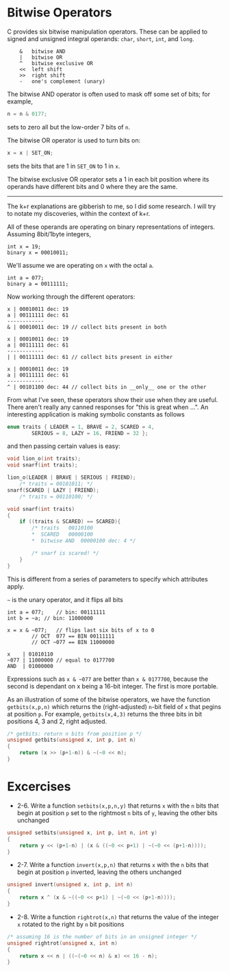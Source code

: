 # Bitwise Operators

C provides six bitwise manipulation operators. These can be applied 
to signed and unsigned integral operands: `char`, `short`, `int`, and
`long`. 
```
	&	bitwise AND
	|	bitwise OR
	^	bitwise exclusive OR
	<<	left shift
	>>	right shift
	-	one's complement (unary)
```
The bitwise AND operator is often used to mask off some set of bits;
for example,
```C
n = n & 0177;
```
sets to zero all but the low-order 7 bits of `n`.

The bitwise OR operator is used to turn bits on:
```C
x = x | SET_ON;
```
sets the bits that are 1 in `SET_ON` to 1 in `x`.

The bitwise exclusive OR operator sets a 1 in each bit position where
its operands have different bits and 0 where they are the same.

---

The k+r explanations are gibberish to me, so I did some research. I 
will try to notate my discoveries, within the context of k+r.

All of these operands are operating on binary representations of 
integers. Assuming 8bit/1byte integers,
```
int x = 19;
binary x = 00010011;
```
We'll assume we are operating on `x` with the octal `a`.
```
int a = 077;
binary a = 00111111;
```
Now working through the different operators:
```
x | 00010011 dec: 19
a | 00111111 dec: 61
------------
& | 00010011 dec: 19 // collect bits present in both

x | 00010011 dec: 19
a | 00111111 dec: 61
------------
| | 00111111 dec: 61 // collect bits present in either

x | 00010011 dec: 19
a | 00111111 dec: 61
------------
^ | 00101100 dec: 44 // collect bits in __only__ one or the other
```
From what I've seen, these operators show their use when they are
useful. There aren't really any canned responses for "this is great
when ...". An interesting application is making symbolic constants
as follows
```C
enum traits { LEADER = 1, BRAVE = 2, SCARED = 4,
		SERIOUS = 8, LAZY = 16, FRIEND = 32 };
```
and then passing certain values is easy:
```C
void lion_o(int traits);
void snarf(int traits);

lion_o(LEADER | BRAVE | SERIOUS | FRIEND);
	/* traits = 00101011; */
snarf(SCARED | LAZY | FRIEND);
	/* traits = 00110100; */

void snarf(int traits)
{
	if ((traits & SCARED) == SCARED){
		/* traits	00110100
		*  SCARED	00000100
		*  bitwise AND	00000100 dec: 4 */

		/* snarf is scared! */
	}
}
```
This is different from a series of parameters to specify which 
attributes apply.

`~` is the unary operator, and it flips all bits
```
int a = 077;	// bin: 00111111
int b = ~a;	// bin: 11000000

x = x & ~077; 	// flips last six bits of x to 0
		// OCT  077 == BIN 00111111
		// OCT ~077 == BIN 11000000
		
x    | 01010110
~077 | 11000000 // equal to 0177700
AND  | 01000000
```
Expressions such as `x & ~077` are better than `x & 0177700`, because
the second is dependant on x being a 16-bit integer. The first is 
more portable.

As an illustration of some of the bitwise operators, we have the 
function `getbits(x,p,n)` which returns the (right-adjusted) `n`-bit
field of `x` that pegins at position `p`. For example, 
`getbits(x,4,3)` returns the three bits in bit positions 4, 3 and 2,
right adjusted.
```C
/* getbits: return n bits from position p */
unsigned getbits(unsigned x, int p, int n)
{
	return (x >> (p+1-n)) & ~(~0 << n);
}
```

# Excercises 
- 2-6. Write a function `setbits(x,p,n,y)` that returns `x` with the
`n` bits that begin at position `p` set to the rightmost `n` bits of
`y`, leaving the other bits unchanged
```C
unsigned setbits(unsigned x, int p, int n, int y)
{
	return y << (p+1-n) | (x & ((~0 << p+1) | ~(~0 << (p+1-n))));
}
```
- 2-7. Write a function `invert(x,p,n)` that returns `x` with the `n`
bits that begin at position `p` inverted, leaving the others 
unchanged
```C
unsigned invert(unsigned x, int p, int n)
{
	return x ^ (x & ~((~0 << p+1) | ~(~0 << (p+1-n))));
}
```
- 2-8. Write a function `rightrot(x,n)` that returns the value of the
integer `x` rotated to the right by `n` bit positions
```C
/* assuming 16 is the number of bits in an unsigned integer */
unsigned rightrot(unsigned x, int n)
{
	return x << n | ((~(~0 << n) & x) << 16 - n);
}
```

